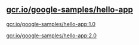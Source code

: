 
[gcr.io/google-samples/hello-app](https://hub.docker.com/r/anjia0532/google-samples.hello-app/tags/)
-----


[gcr.io/google-samples/hello-app:1.0](https://hub.docker.com/r/anjia0532/google-samples.hello-app/tags/)


[gcr.io/google-samples/hello-app:2.0](https://hub.docker.com/r/anjia0532/google-samples.hello-app/tags/)


